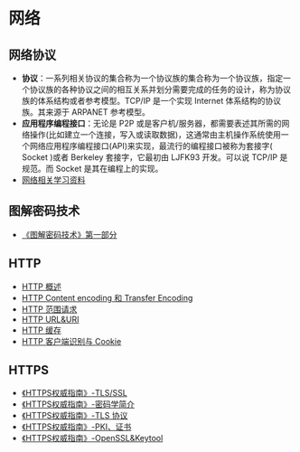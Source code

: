 # 网络

## 网络协议

- **协议**：一系列相关协议的集合称为一个协议族的集合称为一个协议族，指定一个协议族的各种协议之间的相互关系并划分需要完成的任务的设计，称为协议族的体系结构或者参考模型。TCP/IP 是一个实现 Internet 体系结构的协议族。其来源于 ARPANET 参考模型。
- **应用程序编程接口**：无论是 P2P 或是客户机/服务器，都需要表述其所需的网络操作(比如建立一个连接，写入或读取数据)，这通常由主机操作系统使用一个网络应用程序编程接口(API)来实现，最流行的编程接口被称为套接字( Socket )或者 Berkeley 套接字，它最初由 LJFK93 开发。可以说 TCP/IP 是规范。而 Socket 是其在编程上的实现。
- [网络相关学习资料](ProtocolBasic/References.md)

## 图解密码技术

- [《图解密码技术》第一部分](ProtocolBasic/图解密码技术-part01.md)

## HTTP

- [HTTP 概述](ProtocolBasic/HTTP_01_概述.md)
- [HTTP Content encoding 和 Transfer Encoding](ProtocolBasic/HTTP_02_Content_encoding_Transfer_Encoding.md)
- [HTTP 范围请求](ProtocolBasic/HTTP_03_范围请求.md)
- [HTTP URL&URI](ProtocolBasic/HTTP_04_URL&URI.md)
- [HTTP 缓存](ProtocolBasic/HTTP_05_缓存.md)
- [HTTP 客户端识别与 Cookie](ProtocolBasic/HTTP_06_客户端识别与Cookie.md)

## HTTPS

- [《HTTPS权威指南》-TLS/SSL](ProtocolBasic/HTTPS权威指南01-SSL&TLS.md)
- [《HTTPS权威指南》-密码学简介](ProtocolBasic/HTTPS权威指南02-密码学简介.md)
- [《HTTPS权威指南》-TLS 协议](ProtocolBasic/HTTPS权威指南03-TLS协议.md)
- [《HTTPS权威指南》-PKI、证书](ProtocolBasic/HTTPS权威指南04-PKI.md)
- [《HTTPS权威指南》-OpenSSL&Keytool](ProtocolBasic/HTTPS权威指南-OpenSSL&Keytool.md)
